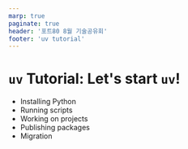 ```yaml
---
marp: true
paginate: true
header: '포트80 8월 기술공유회'
footer: 'uv tutorial'
---
```


# `uv` Tutorial: Let's start `uv`!

* Installing Python
* Running scripts
* Working on projects
* Publishing packages
* Migration
